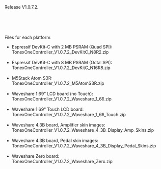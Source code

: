 Release V1.0.7.2.

<br><br>
<br><br>
Files for each platform:
- Espressif DevKit-C with 2 MB PSRAM (Quad SPI):<br>
TonexOneController_V1.0.7.2_DevKitC_N8R2.zip
<br><br>
- Espressif DevKit-C with 8 MB PSRAM (Octal SPI):<br>
TonexOneController_V1.0.7.2_DevKitC_N16R8.zip
<br><br>
- M5Stack Atom S3R:<br>
TonexOneController_V1.0.7.2_M5AtomS3R.zip
<br><br>
- Waveshare 1.69" LCD board (no Touch):<br>
TonexOneController_V1.0.7.2_Waveshare_1_69.zip
<br><br>
- Waveshare 1.69" Touch LCD board:<br>
TonexOneController_V1.0.7.2_Waveshare_1_69_Touch.zip
<br><br>
- Waveshare 4.3B board, Amplifier skin images:<br>
TonexOneController_V1.0.7.2_Waveshare_4_3B_Display_Amp_Skins.zip
<br><br>
- Waveshare 4.3B board, Pedal skin images:<br>
TonexOneController_V1.0.7.2_Waveshare_4_3B_Display_Pedal_Skins.zip
<br><br>
- Waveshare Zero board:<br>
TonexOneController_V1.0.7.2_Waveshare_Zero.zip
